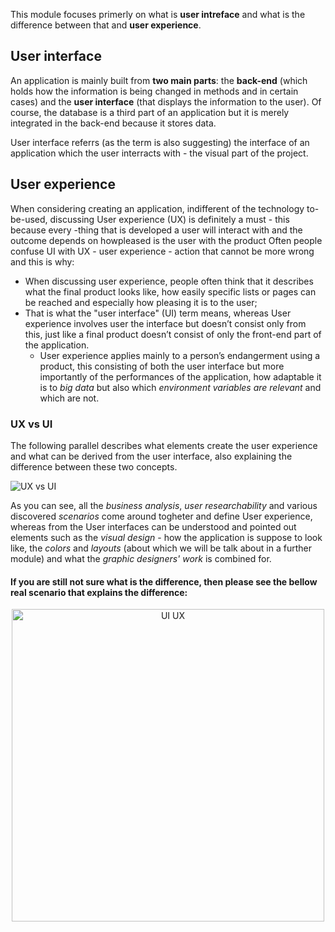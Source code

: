 This module focuses primerly on what is **user intreface** and what is the difference between that and **user experience**.

## User interface
An application is mainly built from __two main parts__: the **back-end** (which holds how the information is being changed in methods and in certain cases) and the **user interface** (that displays the information to the user). Of course, the database is a third part of an application but it is merely integrated in the back-end because it stores data.

User interface referrs (as the term is also suggesting) the interface of an application which the user interracts with - the visual part of the project.

## User experience
When considering creating an application, indifferent of the technology to-be-used, discussing User experience (UX) is definitely a must - this because every -thing that is developed a user will interact with and the outcome depends on howpleased is the user with the product
Often people confuse UI with UX - user experience - action that cannot be more wrong and this is why:
- When discussing user experience, people often think that it describes what the final product looks like, how easily specific lists or pages can be reached and especially how pleasing it is to the user;
- That is what the "user interface" (UI) term means, whereas User experience involves user the interface but doesn’t  consist  only  from  this,  just  like  a  final product doesn’t consist of only the front-end part of the application.
  - User experience applies mainly to a person’s endangerment using a product, this consisting of both the user interface but more importantly of the performances of the application, how adaptable it is to _big data_ but also which _environment variables are relevant_ and which are not.

### UX vs UI
The following parallel describes what elements create the user experience and what can be derived from the user interface, also explaining the difference between these two concepts.

![UX vs UI](https://github.com/microsoft-dx/xamarin-fundamentals-ui/blob/master/Images/ui-vs-ux.jpg?raw=true)

As you can see, all the _business analysis_, _user researchability_ and various discovered _scenarios_ come around togheter and define User experience, whereas from the User interfaces can be understood and pointed out elements such as the _visual design_ - how the application is suppose to look like, the _colors_ and _layouts_ (about which we will be talk about in a further module) and what the _graphic designers' work_ is combined for.

#### If you are still not sure what is the difference, then please see the bellow real scenario that explains the difference:
<p align="center"><img width="500" alt="UI UX" src="https://github.com/microsoft-dx/xamarin-fundamentals-ui/blob/master/Images/ux-ui.jpg?raw=true" margin=auto></p>

